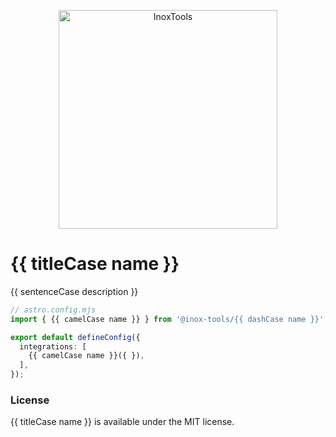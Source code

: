 <p align="center">
    <img alt="InoxTools" width="350px" src="https://github.com/Fryuni/inox-tools/blob/main/assets/shield.png?raw=true"/>
</p>

# {{ titleCase name }}

{{ sentenceCase description }}

```ts
// astro.config.mjs
import { {{ camelCase name }} } from '@inox-tools/{{ dashCase name }}';

export default defineConfig({
  integrations: [
    {{ camelCase name }}({ }),
  ],
});
```

### License

{{ titleCase name }} is available under the MIT license.


